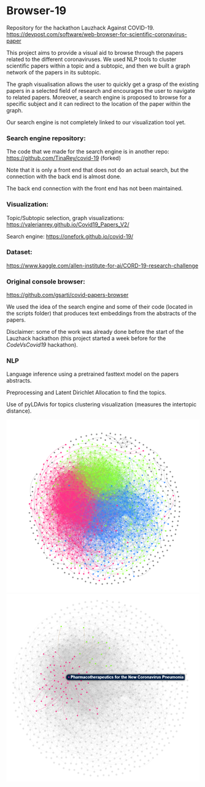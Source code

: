# Browser-19
Repository for the hackathon Lauzhack Against COVID-19. https://devpost.com/software/web-browser-for-scientific-coronavirus-paper

This project aims to provide a visual aid to browse through the papers related to the different coronaviruses. We used NLP tools to cluster scientific papers within a topic and a subtopic, and then we built a graph network of the papers in its subtopic.

The graph visualisation allows the user to quickly get a grasp of the existing papers in a selected field of research and encourages the user to navigate to related papers.
Moreover, a search engine is proposed to browse for a specific subject and it can redirect to the location of the paper within the graph.

Our search engine is not completely linked to our visualization tool yet.

### Search engine repository:
The code that we made for the search engine is in another repo: https://github.com/TinaRey/covid-19 (forked)

Note that it is only a front end that does not do an actual search, but the connection with the back end is almost done.

The back end connection with the front end has not been maintained.

### Visualization:
Topic/Subtopic selection, graph visualizations: https://valerianrey.github.io/Covid19_Papers_V2/

Search engine: https://onefork.github.io/covid-19/

### Dataset: 
https://www.kaggle.com/allen-institute-for-ai/CORD-19-research-challenge

### Original console browser: 
https://github.com/gsarti/covid-papers-browser

We used the idea of the search engine and some of their code (located in the scripts folder) that produces text embeddings from the abstracts of the papers.

Disclaimer: some of the work was already done before the start of the Lauzhack hackathon (this project started a week before for the *CodeVsCovid19* hackathon).
### NLP
Language inference using a pretrained fasttext model on the papers abstracts.

Preprocessing and Latent Dirichlet Allocation to find the topics. 

Use of pyLDAvis for topics clustering visualization (measures the intertopic distance).

![Graph full](images/full_graph.png)
![Graph selection](images/selected_graph.png)
